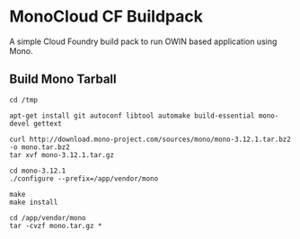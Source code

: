 # MonoCloud CF Buildpack

A simple Cloud Foundry build pack to run OWIN based application using Mono.

## Build Mono Tarball
    cd /tmp
    
    apt-get install git autoconf libtool automake build-essential mono-devel gettext
    
    curl http://download.mono-project.com/sources/mono/mono-3.12.1.tar.bz2 -o mono.tar.bz2
    tar xvf mono-3.12.1.tar.gz
    
    cd mono-3.12.1
    ./configure --prefix=/app/vendor/mono
    
    make
    make install
    
    cd /app/vendor/mono
    tar -cvzf mono.tar.gz *
